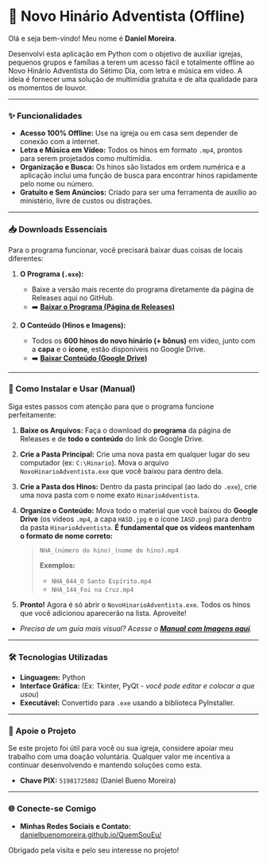 # 🎵 Novo Hinário Adventista (Offline)

Olá e seja bem-vindo! Meu nome é **Daniel Moreira**.

Desenvolvi esta aplicação em Python com o objetivo de auxiliar igrejas, pequenos grupos e famílias a terem um acesso fácil e totalmente offline ao Novo Hinário Adventista do Sétimo Dia, com letra e música em vídeo. A ideia é fornecer uma solução de multimídia gratuita e de alta qualidade para os momentos de louvor.

---

### ✨ Funcionalidades

* **Acesso 100% Offline:** Use na igreja ou em casa sem depender de conexão com a internet.
* **Letra e Música em Vídeo:** Todos os hinos em formato `.mp4`, prontos para serem projetados como multimídia.
* **Organização e Busca:** Os hinos são listados em ordem numérica e a aplicação inclui uma função de busca para encontrar hinos rapidamente pelo nome ou número.
* **Gratuito e Sem Anúncios:** Criado para ser uma ferramenta de auxílio ao ministério, livre de custos ou distrações.

---

### 📥 Downloads Essenciais

Para o programa funcionar, você precisará baixar duas coisas de locais diferentes:

1.  **O Programa (`.exe`):**
    * Baixe a versão mais recente do programa diretamente da página de Releases aqui no GitHub.
    * ➡️ **[Baixar o Programa (Página de Releases)](https://github.com/danielbuenomoreira/NovoHinarioAdventista/releases)**

2.  **O Conteúdo (Hinos e Imagens):**
    * Todos os **600 hinos do novo hinário (+ bônus)** em vídeo, junto com a **capa** e o **ícone**, estão disponíveis no Google Drive.
    * ➡️ **[Baixar Conteúdo (Google Drive)](https://drive.google.com/drive/folders/1gAgc_8F105bsm8nVj1fg6aQDAGfBryJ0?usp=drive_link)**

---

### 🚀 Como Instalar e Usar (Manual)

Siga estes passos com atenção para que o programa funcione perfeitamente:

1.  **Baixe os Arquivos:** Faça o download do **programa** da página de Releases e de **todo o conteúdo** do link do Google Drive.

2.  **Crie a Pasta Principal:** Crie uma nova pasta em qualquer lugar do seu computador (ex: `C:\Hinario`). Mova o arquivo `NovoHinarioAdventista.exe` que você baixou para dentro dela.

3.  **Crie a Pasta dos Hinos:** Dentro da pasta principal (ao lado do `.exe`), crie uma nova pasta com o nome exato `HinarioAdventista`.

4.  **Organize o Conteúdo:** Mova todo o material que você baixou do **Google Drive** (os vídeos `.mp4`, a capa `HASD.jpg` e o ícone `IASD.png`) para dentro da pasta `HinarioAdventista`. **É fundamental que os vídeos mantenham o formato de nome correto:**
    > `NHA_(número do hino)_(nome do hino).mp4`
    >
    > **Exemplos:**
    > * `NHA_044_O Santo Espírito.mp4`
    > * `NHA_144_Foi na Cruz.mp4`

5.  **Pronto!** Agora é só abrir o `NovoHinarioAdventista.exe`. Todos os hinos que você adicionou aparecerão na lista. Aproveite!

* *Precisa de um guia mais visual? Acesse o **[Manual com Imagens aqui](https://danielbuenomoreira.github.io/NovoHinarioAdventista/)**.*

---

### 🛠️ Tecnologias Utilizadas

* **Linguagem:** Python
* **Interface Gráfica:** (Ex: Tkinter, PyQt - *você pode editar e colocar a que usou*)
* **Executável:** Convertido para `.exe` usando a biblioteca PyInstaller.

---

### 💖 Apoie o Projeto

Se este projeto foi útil para você ou sua igreja, considere apoiar meu trabalho com uma doação voluntária. Qualquer valor me incentiva a continuar desenvolvendo e mantendo soluções como esta.

* **Chave PIX:** `51981725802` (Daniel Bueno Moreira)

---

### 🌐 Conecte-se Comigo

* **Minhas Redes Sociais e Contato:** [danielbuenomoreira.github.io/QuemSouEu/](https://danielbuenomoreira.github.io/QuemSouEu/)

Obrigado pela visita e pelo seu interesse no projeto!
